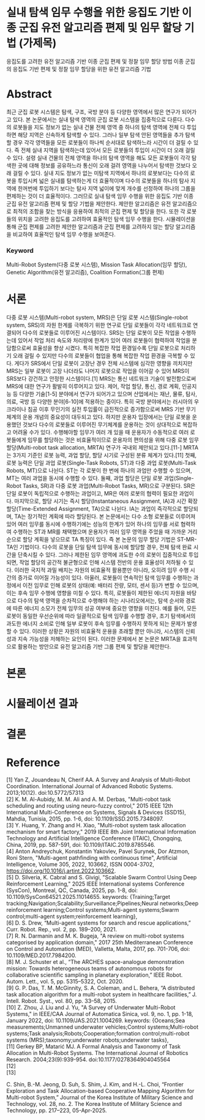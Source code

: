 # 실내 탐색 임무 수행을 위한 응집도 기반 이종 군집 유전 알고리즘 편제 및 임무 할당 기법 (가제목)
응집도를 고려한 유전 알고리즘 기반 이종 군집 편제 및 정찰 임무 할당 방법
이종 군집의 응집도 기반 편제 및 정찰 임무 할당을 위한 유전 알고리즘 기법

# Abstract
최근 군집 로봇 시스템은 탐색, 구조, 국방 분야 등 다양한 영역에서 많은 연구가 되어가고 있다. 
본 논문에서는 실내 탐색 영역의 군집 로봇 시스템을 집중적으로 다룬다.
다수의 로봇들을 지도 정보가 없는 실내 건물 전체 영역 중 하나의 탐색 영역에 전체 다 투입하면 해당 지역은 신속하게 탐색할 수 있다. 
그러나 일부 탐색 안된 영역들을 추가 탐색할 경우 각각 영역들을 모든 로봇들이 하나씩 순서대로 탐색하느라 시간이 더 걸릴 수 있다. 
즉 전체 실내 지역을 탐색하는데 있어서 모든 로봇들의 투입이 시간이 더 오래 걸릴 수 있다.
설령 실내 건물의 전체 영역을 하나의 탐색 영역을 해도 모든 로봇들이 각각 탐색한 곳에 대해 정보를 공유하느라 통신이 오래 걸려 영역을 나누어서 탐색한 것보다 오래 걸릴 수 있다.
실내 지도 정보가 없는 미탐색 지역에서 하나의 로봇보다는 다수의 로봇을 투입시켜 넓은 실내를 탐색하는게 더 효율적이며 다수의 로봇들을 하나의 탐사 지역에 한꺼번에 투입하기 보다는 탐사 지역 넓이에 맞게 개수를 선정하여 하나의 그룹을 편제하는 것이 더 효율적이다.
그러므로 실내 탐색 임무 수행을 위한 응집도 기반 이종 군집 유전 알고리즘 편제 및 할당 기법을 제안한다.
제안한 알고리즘은 유전 알고리즘으로 최적의 조합을 찾는 방식을 응용하여 최적의 군집 편제 및 할당을 한다.
또한 각 로봇들의 위치을 고려한 응집도를 고려하여 효율적인 탐색 임무 수행을 한다.
시뮬레이션을 통해 군집 편제를 고려한 제안한 알고리즘과 군집 편제를 고려하지 않는 할당 알고리즘을 비교하여 효율적인 탐색 임무 수행을 보여준다. 

### Keyword
Multi-Robot System(다중 로봇 시스템), Mission Task Allocation(임무 할당), Genetic Algorithm(유전 알고리즘), Coalition Formation(그룹 편제)

# 서론
 다중 로봇 시스템(Multi-robot system, MRS)은 단일 로봇 시스템(Single-robot system, SRS)의 자원 한계를 극복하기 위한 연구로 단일 로봇들이 각각 네트워크로 연결되어 다수의 로봇들로 이루어진 시스템이다. SRS는 단일 로봇이 모든 작업을 수행하는데 있어서 작업 처리 속도와 처리량에 한계가 있어 여러 로봇들이 협력하여 작업을 분담함으로써 효율성을 향상 시켰다. 특히 복잡한 작업 환경일수록 단일 로봇으로 처리하기 오래 걸릴 수 있지만 다수의 로봇들이 협업을 통해 복잡한 작업 환경을 극복할 수 있다. 게다가 SRS에서 단일 로봇이 고장난 경우 전체 시스템에 심각한 영향을 끼치지만 MRS는 일부 로봇이 고장 나더라도 나머지 로봇으로 작업을 이어갈 수 있어 MRS이 SRS보다 강건하고 안정한 시스템이다.[1]
 MRS는 통신 네트워크 기술이 발전함으로써 MRS에 대한 연구가 활발히 이루어지고 있다. 제어, 작업 할당, 통신, 경로 계획, 인공지능 등 다양한 기술[1-5] 분야에서 연구가 되어가고 있으며 산업에서는 재난, 물류, 탐사, 의료, 국방 등 다양한 분야[6-10]에 적용하는 중이다. 특히 국방 분야에서는 러시아의 우크라이나 침공 이후 무인기의 실전 투입률이 급진적으로 증가함으로써 MRS 기반 무기체계의 운용 개념의 중요성이 대두되고 있다. 하지만 운용자 입장에서는 단일 로봇을 운용했던 것보다 다수의 로봇들로 이루어진 무기체계를 운용하는 것이 상대적으로 복잡하고 어려울 수가 있다. 수행해야할 임무가 여러 개 있을 때 운용자가 수동적으로 여러 로봇들에게 임무를 할당하는 것은 비효율적이므로 운용자의 편의성을 위해 다중 로봇 임무 할당(Multi-robot task allocation, MRTA) 연구가 국내외 제안되고 있다.[11-] MRTA는 3가지 기준인 로봇 능력, 과업 할당, 할당 시기로 구성된 분류 체계가 있다.[11] 첫째, 로봇 능력은 단일 과업 로봇(Single-Task Robots, ST)과 다중 과업 로봇(Multi-Task Robots, MT)으로 나뉜다. ST는 각 로봇이 한 번에 하나의 과업만 수행할 수 있으며, MT는 여러 과업을 동시에 수행할 수 있다. 둘째, 과업 할당은 단일 로봇 과업(Single-Robot Tasks, SR)과 다중 로봇 과업(Multi-Robot Tasks, MR)으로 구분된다. SR은 단일 로봇이 독립적으로 수행하는 과업이고, MR은 여러 로봇의 협력이 필요한 과업이다. 마지막으로, 할당 시기는 즉시 할당(Instantaneous Assignment, IA)과 시간 확장 할당(Time-Extended Assignment, TA)으로 나뉜다. IA는 과업이 즉각적으로 할당되며, TA는 장기적인 계획에 따라 할당된다. 본 논문에서는 다수 소형 로봇들로 이루어져 있어 여러 임무를 동시에 수행하기에는 성능의 한계가 있어 하나의 임무를 서로 협력하여 수행하는 ST과 MR를 채택했으며 운용자가 여러 임무 영역을 주었을 때 가까운 거리 순으로 할당 계획을 넣으므로 TA 특징이 있다. 즉 본 논문의 임무 할당 기법은 ST-MR-TA인 기법이다.
 다수의 로봇을 단일 탐색 임무에 동시에 할당할 경우, 전체 탐색 완료 시간을 단축시킬 수 있다. 그러나 제한된 임무 영역에 과도한 수의 로봇이 집중적으로 투입되면, 작업 할당의 공간적 불균형으로 인해 시스템 전반의 운용 효율성이 저하될 수 있다. 이러한 국지적 과밀 배치는 자원의 비효율적 활용뿐만 아니라, 오히려 임무 수행 시간의 증가로 이어질 가능성이 있다. 아울러, 로봇들이 연속적인 탐색 임무를 수행하는 과정에서 이전 임무로 인해 로봇의 상태(예: 배터리 잔량, 모터, 센서 등)가 변할 수 있으며, 이는 후속 임무 수행에 영향을 미칠 수 있다. 특히, 로봇들이 제한된 에너지 자원을 바탕으로 다수의 탐색 영역을 순차적으로 수행해야 하는 시나리오에서는, 탐색 순서와 경로에 따른 에너지 소모가 전체 임무의 성공 여부에 중요한 영향을 미친다. 예를 들어, 모든 로봇이 동일한 우선순위에 따라 일괄적으로 탐색 임무를 수행할 경우, 초기 탐색에서의 과도한 에너지 소비로 인해 일부 로봇이 후속 임무를 수행하지 못하게 되는 문제가 발생할 수 있다. 이러한 상황은 자원의 비효율적 운용을 초래할 뿐만 아니라, 시스템의 신뢰성과 지속 가능성을 저해하는 요인이 된다.
 이러한 문제에서 본 논문은 MRTA을 효과적으로 활용하는 방안으로 유전 알고리즘 기반 그룹 편제 및 할당을 제안한다. 

# 본론

# 시뮬레이션 결과

# 결론

# Reference
[1] Yan Z, Jouandeau N, Cherif AA. A Survey and Analysis of Multi-Robot Coordination. International Journal of Advanced Robotic Systems. 2013;10(12). doi:10.5772/57313
<br>
[2] K. M. Al-Aubidy, M. M. Ali and A. M. Derbas, "Multi-robot task scheduling and routing using neuro-fuzzy control," 2015 IEEE 12th International Multi-Conference on Systems, Signals & Devices (SSD15), Mahdia, Tunisia, 2015, pp. 1-6, doi: 10.1109/SSD.2015.7348097.
<br>
[3] Y. Huang, Y. Zhang and H. Xiao, "Multi-robot system task allocation mechanism for smart factory," 2019 IEEE 8th Joint International Information Technology and Artificial Intelligence Conference (ITAIC), Chongqing, China, 2019, pp. 587-591, doi: 10.1109/ITAIC.2019.8785546.
<br>
[4] Anton Andreychuk, Konstantin Yakovlev, Pavel Surynek, Dor Atzmon, Roni Stern, "Multi-agent pathfinding with continuous time", Artificial Intelligence, Volume 305, 2022, 103662, ISSN 0004-3702, https://doi.org/10.1016/j.artint.2022.103662.
<br>
[5] D. Silveria, K. Cabral and S. Givigi, "Scalable Swarm Control Using Deep Reinforcement Learning," 2025 IEEE International systems Conference (SysCon), Montreal, QC, Canada, 2025, pp. 1-8, doi: 10.1109/SysCon64521.2025.11014655. keywords: {Training;Target tracking;Navigation;Scalability;Surveillance;Pipelines;Neural networks;Deep reinforcement learning;Control systems;Multi-agent systems;Swarm control;multi-agent system;reinforcement learning},
<br>
[6] D. S. Drew, “Multi-agent systems for search and rescue applications,” Curr. Robot. Rep., vol. 2, pp. 189–200, 2021.
<br>
[7] R. N. Darmanin and M. K. Bugeja, "A review on multi-robot systems categorised by application domain," 2017 25th Mediterranean Conference on Control and Automation (MED), Valletta, Malta, 2017, pp. 701-706, doi: 10.1109/MED.2017.7984200. 
<br>
[8] M. J. Schuster et al., “The ARCHES space-analogue demonstration mission: Towards heterogeneous teams of autonomous robots for collaborative scientific sampling in planetary exploration,” IEEE Robot. Autom. Lett., vol. 5, pp. 5315–5322, Oct. 2020.
<br>
[9]  G. P. Das, T. M. McGinnity, S. A. Coleman, and L. Behera, “A distributed task allocation algorithm for a multi-robot system in healthcare facilities,” J. Intell. Robot. Syst., vol. 80, pp. 33–58, 2015.
<br>
[10] Z. Zhou, J. Liu and J. Yu, "A Survey of Underwater Multi-Robot Systems," in IEEE/CAA Journal of Automatica Sinica, vol. 9, no. 1, pp. 1-18, January 2022, doi: 10.1109/JAS.2021.1004269.
keywords: {Oceans;Sea measurements;Unmanned underwater vehicles;Control systems;Multi-robot systems;Task analysis;Robots;Cooperation;formation control;multi-robot systems (MRS);taxonomy;underwater robots;underwater tasks},
<br>
[11] Gerkey BP, Matarić MJ. A Formal Analysis and Taxonomy of Task Allocation in Multi-Robot Systems. The International Journal of Robotics Research. 2004;23(9):939-954. doi:10.1177/0278364904045564
<br>
[12]
<br>
[13] 

C. Shin, B.-M. Jeong, D. Suh, S. Shim, J. Kim, and H.-L. Choi, “Frontier Exploration and Task Allocation-based Cooperative Mapping Algorithm for Multi-robot System,” Journal of the Korea Institute of Military Science and Technology, vol. 28, no. 2. The Korea Institute of Military Science and Technology, pp. 217–223, 05-Apr-2025.
